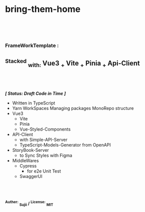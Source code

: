 <br/>
<br/>
<h1> bring-them-home <br/><br/><br/></h1>
<h3> FrameWorkTemplate : </h3>

## <sup>Stacked</sup> <sub>with: </sub> Vue3 <sub>+</sub> Vite <sub>+</sub> Pinia <sub>+</sub> Api-Client<br/><sub>　　</sub>

<br/>

***[ Status: Draft Code in Time ]***
- Written in TypeScript
- Yarn WorkSpaces Managing packages MonoRepo structure
- Vue3
  - Vite
  - Pinia
  - Vue-Styled-Components
- API-Client
  - with Simple-API-Server
  - TypeScript-Models-Generator from OpenAPI
- StoryBook-Server
  - to Sync Styles with Figma
- MiddleWares
  - Cypress
    - for e2e Unit Test
  - SwaggerUI 

<br/>
<br/>


#### <sup>Auther:</sup> <sub>Sujii</sub> / <sup>License:</sup> <sub>MIT</sub>

<br/>
<br/>
